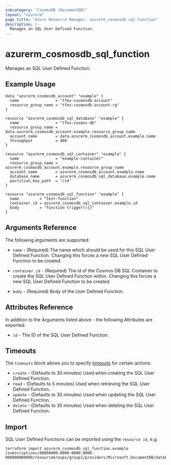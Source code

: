 ```yaml
---
subcategory: "CosmosDB (DocumentDB)"
layout: "azurerm"
page_title: "Azure Resource Manager: azurerm_cosmosdb_sql_function"
description: |-
  Manages an SQL User Defined Function.
---
```


# azurerm_cosmosdb_sql_function

Manages an SQL User Defined Function.

## Example Usage

```hcl
data "azurerm_cosmosdb_account" "example" {
  name                = "tfex-cosmosdb-account"
  resource_group_name = "tfex-cosmosdb-account-rg"
}

resource "azurerm_cosmosdb_sql_database" "example" {
  name                = "tfex-cosmos-db"
  resource_group_name = data.azurerm_cosmosdb_account.example.resource_group_name
  account_name        = data.azurerm_cosmosdb_account.example.name
  throughput          = 400
}

resource "azurerm_cosmosdb_sql_container" "example" {
  name                = "example-container"
  resource_group_name = azurerm_cosmosdb_account.example.resource_group_name
  account_name        = azurerm_cosmosdb_account.example.name
  database_name       = azurerm_cosmosdb_sql_database.example.name
  partition_key_path  = "/id"
}

resource "azurerm_cosmosdb_sql_function" "example" {
  name         = "test-function"
  container_id = azurerm_cosmosdb_sql_container.example.id
  body         = "function trigger(){}"
}
```

## Arguments Reference

The following arguments are supported:

* `name` - (Required) The name which should be used for this SQL User Defined Function. Changing this forces a new SQL User Defined Function to be created.

* `container_id` - (Required) The id of the Cosmos DB SQL Container to create the SQL User Defined Function within. Changing this forces a new SQL User Defined Function to be created.

* `body` - (Required) Body of the User Defined Function.

## Attributes Reference

In addition to the Arguments listed above - the following Attributes are exported: 

* `id` - The ID of the SQL User Defined Function.

## Timeouts

The `timeouts` block allows you to specify [timeouts](https://www.terraform.io/docs/configuration/resources.html#timeouts) for certain actions:

* `create` - (Defaults to 30 minutes) Used when creating the SQL User Defined Function.
* `read` - (Defaults to 5 minutes) Used when retrieving the SQL User Defined Function.
* `update` - (Defaults to 30 minutes) Used when updating the SQL User Defined Function.
* `delete` - (Defaults to 30 minutes) Used when deleting the SQL User Defined Function.

## Import

SQL User Defined Functions can be imported using the `resource id`, e.g.

```shell
terraform import azurerm_cosmosdb_sql_function.example /subscriptions/00000000-0000-0000-0000-000000000000/resourceGroups/group1/providers/Microsoft.DocumentDB/databaseAccounts/account1/sqlDatabases/database1/containers/container1/userDefinedFunctions/userDefinedFunction1
```

